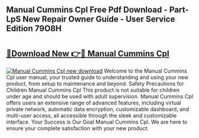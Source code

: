 ## Manual Cummins Cpl Free Pdf Download - Part-LpS New Repair Owner Guide - User Service Edition 79O8H

# <h2><a href="http://bc5026.oget.top/?id=Manual+Cummins+Cpl">🔗Download New 👉🔴 Manual Cummins Cpl</a></h2>

[![Manual Cummins Cpl new download](https://i.imgur.com/5g1atiW.png)](http://bc5026.oget.top/?id=Manual+Cummins+Cpl)
Welcome to the Manual Cummins Cpl user manual, your trusted guide to understanding and using your new product, from setup to maintenance and beyond. Safety Precautions for Children Manual Cummins Cpl This product is not suitable for children under age and should be used with adult supervision. Manual Cummins Cpl offers users an extensive range of advanced features, including virtual private network, automatic data encryption, customizable dashboard, and multi-user access, all accessible through the sleek and customizable interface. Your Success is Our Goal Manual Cummins Cpl. We are here to ensure your complete satisfaction with your new product.
